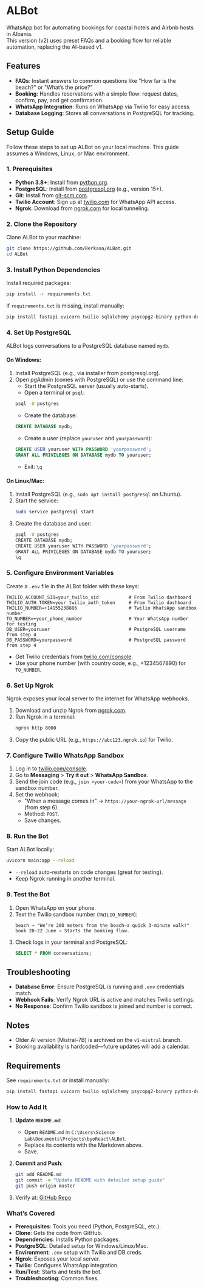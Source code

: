 # ALBot
WhatsApp bot for automating bookings for coastal hotels and Airbnb hosts in Albania.  
This version (v2) uses preset FAQs and a booking flow for reliable automation, replacing the AI-based v1.  

## Features
- **FAQs**: Instant answers to common questions like "How far is the beach?" or "What’s the price?"  
- **Booking**: Handles reservations with a simple flow: request dates, confirm, pay, and get confirmation.  
- **WhatsApp Integration**: Runs on WhatsApp via Twilio for easy access.  
- **Database Logging**: Stores all conversations in PostgreSQL for tracking.  

## Setup Guide
Follow these steps to set up ALBot on your local machine. This guide assumes a Windows, Linux, or Mac environment.

### 1. Prerequisites
- **Python 3.8+**: Install from [python.org](https://www.python.org/downloads/).  
- **PostgreSQL**: Install from [postgresql.org](https://www.postgresql.org/download/) (e.g., version 15+).  
- **Git**: Install from [git-scm.com](https://git-scm.com/downloads).  
- **Twilio Account**: Sign up at [twilio.com](https://www.twilio.com) for WhatsApp API access.  
- **Ngrok**: Download from [ngrok.com](https://ngrok.com/download) for local tunneling.  

### 2. Clone the Repository
Clone ALBot to your machine:  
```bash
git clone https://github.com/Rerkaaa/ALBot.git
cd ALBot
```

### 3. Install Python Dependencies
Install required packages:
```bash
pip install -r requirements.txt
```
If `requirements.txt` is missing, install manually:
```bash
pip install fastapi uvicorn twilio sqlalchemy psycopg2-binary python-decouple
```

### 4. Set Up PostgreSQL
ALBot logs conversations to a PostgreSQL database named `mydb`.

#### On Windows:
1. Install PostgreSQL (e.g., via installer from postgresql.org).
2. Open pgAdmin (comes with PostgreSQL) or use the command line:
   - Start the PostgreSQL server (usually auto-starts).
   - Open a terminal or `psql`:
   ```bash
   psql -U postgres
   ```
   - Create the database:
   ```sql
   CREATE DATABASE mydb;
   ```
   - Create a user (replace `youruser` and `yourpassword`):
   ```sql
   CREATE USER youruser WITH PASSWORD 'yourpassword';
   GRANT ALL PRIVILEGES ON DATABASE mydb TO youruser;
   ```
   - Exit: `\q`

#### On Linux/Mac:
1. Install PostgreSQL (e.g., `sudo apt install postgresql` on Ubuntu).
2. Start the service:
   ```bash
   sudo service postgresql start
   ```
3. Create the database and user:
   ```bash
   psql -U postgres
   CREATE DATABASE mydb;
   CREATE USER youruser WITH PASSWORD 'yourpassword';
   GRANT ALL PRIVILEGES ON DATABASE mydb TO youruser;
   \q
   ```

### 5. Configure Environment Variables
Create a `.env` file in the ALBot folder with these keys:
```env
TWILIO_ACCOUNT_SID=your_twilio_sid           # From Twilio dashboard
TWILIO_AUTH_TOKEN=your_twilio_auth_token     # From Twilio dashboard
TWILIO_NUMBER=+14155238886                   # Twilio WhatsApp sandbox number
TO_NUMBER=+your_phone_number                 # Your WhatsApp number for testing
DB_USER=youruser                             # PostgreSQL username from step 4
DB_PASSWORD=yourpassword                     # PostgreSQL password from step 4
```
- Get Twilio credentials from [twilio.com/console](https://twilio.com/console).
- Use your phone number (with country code, e.g., +1234567890) for `TO_NUMBER`.

### 6. Set Up Ngrok
Ngrok exposes your local server to the internet for WhatsApp webhooks.
1. Download and unzip Ngrok from [ngrok.com](https://ngrok.com/).
2. Run Ngrok in a terminal:
   ```bash
   ngrok http 8000
   ```
3. Copy the public URL (e.g., `https://abc123.ngrok.io`) for Twilio.

### 7. Configure Twilio WhatsApp Sandbox
1. Log in to [twilio.com/console](https://twilio.com/console).
2. Go to **Messaging** > **Try it out** > **WhatsApp Sandbox**.
3. Send the join code (e.g., `join <your-code>`) from your WhatsApp to the sandbox number.
4. Set the webhook:
   - "When a message comes in" → `https://your-ngrok-url/message` (from step 6).
   - Method: `POST`.
   - Save changes.

### 8. Run the Bot
Start ALBot locally:
```bash
uvicorn main:app --reload
```
- `--reload` auto-restarts on code changes (great for testing).
- Keep Ngrok running in another terminal.

### 9. Test the Bot
1. Open WhatsApp on your phone.
2. Text the Twilio sandbox number (`TWILIO_NUMBER`):
   ```
   beach → "We’re 200 meters from the beach—a quick 3-minute walk!"
   book 20-22 June → Starts the booking flow.
   ```
3. Check logs in your terminal and PostgreSQL:
   ```sql
   SELECT * FROM conversations;
   ```

## Troubleshooting
- **Database Error**: Ensure PostgreSQL is running and `.env` credentials match.
- **Webhook Fails**: Verify Ngrok URL is active and matches Twilio settings.
- **No Response**: Confirm Twilio sandbox is joined and number is correct.

## Notes
- Older AI version (Mistral-7B) is archived on the `v1-mistral` branch.
- Booking availability is hardcoded—future updates will add a calendar.

## Requirements
See `requirements.txt` or install manually:
```bash
pip install fastapi uvicorn twilio sqlalchemy psycopg2-binary python-decouple
```

### How to Add It
1. **Update `README.md`**:
   - Open `README.md` in `C:\Users\Science Lab\Documents\Projects\byoReact\ALBot`.
   - Replace its contents with the Markdown above.
   - Save.

2. **Commit and Push**:
   ```bash
   git add README.md
   git commit -m "Update README with detailed setup guide"
   git push origin master
   ```
3. Verify at: [GitHub Repo](https://github.com/Rerkaaa/ALBot)

### What’s Covered
- **Prerequisites**: Tools you need (Python, PostgreSQL, etc.).
- **Clone**: Gets the code from GitHub.
- **Dependencies**: Installs Python packages.
- **PostgreSQL**: Detailed setup for Windows/Linux/Mac.
- **Environment**: `.env` setup with Twilio and DB creds.
- **Ngrok**: Exposes your local server.
- **Twilio**: Configures WhatsApp integration.
- **Run/Test**: Starts and tests the bot.
- **Troubleshooting**: Common fixes.
